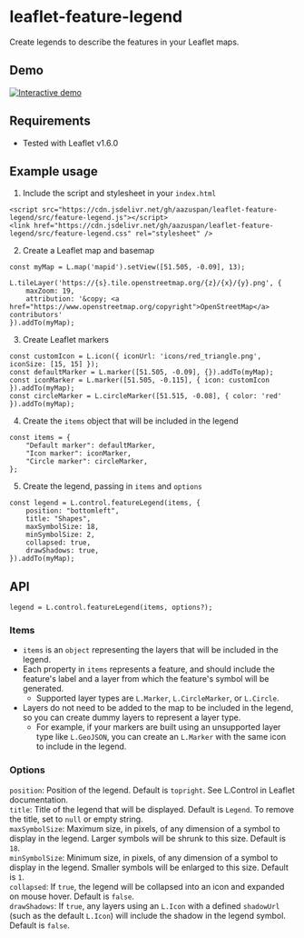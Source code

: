 # leaflet-feature-legend
Create legends to describe the features in your Leaflet maps.

## Demo
<a href="https://aazuspan.github.io/leaflet-feature-legend/demo/index.html"><img src="https://raw.githubusercontent.com/aazuspan/leaflet-feature-legend/master/demo/example.jpg" title="Interactive demo" /></a>

## Requirements
- Tested with Leaflet v1.6.0

## Example usage
1.  Include the script and stylesheet in your `index.html`
```
<script src="https://cdn.jsdelivr.net/gh/aazuspan/leaflet-feature-legend/src/feature-legend.js"></script>
<link href="https://cdn.jsdelivr.net/gh/aazuspan/leaflet-feature-legend/src/feature-legend.css" rel="stylesheet" />
```

2. Create a Leaflet map and basemap
```
const myMap = L.map('mapid').setView([51.505, -0.09], 13);

L.tileLayer('https://{s}.tile.openstreetmap.org/{z}/{x}/{y}.png', {
    maxZoom: 19,
    attribution: '&copy; <a href="https://www.openstreetmap.org/copyright">OpenStreetMap</a> contributors'
}).addTo(myMap);
```

3. Create Leaflet markers
```
const customIcon = L.icon({ iconUrl: 'icons/red_triangle.png', iconSize: [15, 15] });
const defaultMarker = L.marker([51.505, -0.09], {}).addTo(myMap);
const iconMarker = L.marker([51.505, -0.115], { icon: customIcon }).addTo(myMap);
const circleMarker = L.circleMarker([51.515, -0.08], { color: 'red' }).addTo(myMap);
```

4. Create the `items` object that will be included in the legend
```
const items = {
    "Default marker": defaultMarker,
    "Icon marker": iconMarker,
    "Circle marker": circleMarker,
};
```

5. Create the legend, passing in `items` and `options`
```
const legend = L.control.featureLegend(items, {
    position: "bottomleft",
    title: "Shapes",
    maxSymbolSize: 18,
    minSymbolSize: 2,
    collapsed: true,
    drawShadows: true,
}).addTo(myMap);
```

## API
```
legend = L.control.featureLegend(items, options?);
```

### Items
- `items` is an `object` representing the layers that will be included in the legend. 
- Each property in `items` represents a feature, and should include the feature's label and a layer from which the feature's symbol will be generated.
  - Supported layer types are `L.Marker`, `L.CircleMarker`, or `L.Circle`. 
- Layers do not need to be added to the map to be included in the legend, so you can create dummy layers to represent a layer type.
  - For example, if your markers are built using an unsupported layer type like `L.GeoJSON`, you can create an `L.Marker` with the same icon to include in the legend.

### Options
`position`: Position of the legend. Default is `topright`. See L.Control in Leaflet documentation.<br/>
`title`: Title of the legend that will be displayed. Default is `Legend`. To remove the title, set to `null` or empty string.<br/>
`maxSymbolSize`: Maximum size, in pixels, of any dimension of a symbol to display in the legend. Larger symbols will be shrunk to this size. Default is `18`.<br/>
`minSymbolSize`: Minimum size, in pixels, of any dimension of a symbol to display in the legend. Smaller symbols will be enlarged to this size. Default is `1`.<br/>
`collapsed`: If `true`, the legend will be collapsed into an icon and expanded on mouse hover. Default is `false`. <br/>
`drawShadows`: If `true`, any layers using an `L.Icon` with a defined `shadowUrl` (such as the default `L.Icon`) will include the shadow in the legend symbol. Default is `false`. <br/>
